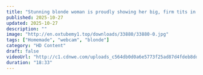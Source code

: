 ```yaml
---
title: "Stunning blonde woman is proudly showing her big, firm tits in front of the web camera"
published: 2025-10-27
updated: 2025-10-27
description: ""
image: "http://en.oxtubemy1.top/downloads/33880/33880-0.jpg"
tags: ["Homemade", "webcam", "blonde"]
category: "HD Content"
draft: false
videoUrl: "http://c1.cdnwe.com/uploads_c564db0d0a6e5773f25ad87d4fdeb8dd/33880/BySex_Net_33880_720p.mp4"
duration: "18:33"
---
```


